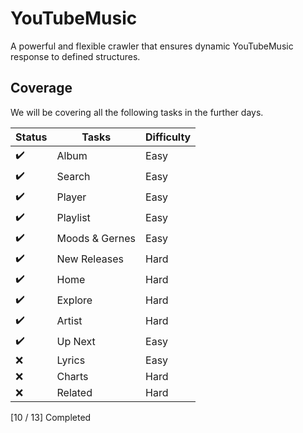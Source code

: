 # YouTubeMusic
A powerful and flexible crawler that ensures dynamic YouTubeMusic response to defined structures.

## Coverage

We will be covering all the following tasks in the further days.

| Status             | Tasks          | Difficulty |
|--------------------|----------------|------------|
| :heavy_check_mark: | Album          | Easy       |
| :heavy_check_mark: | Search         | Easy       |
| :heavy_check_mark: | Player         | Easy       |
| :heavy_check_mark: | Playlist       | Easy       |
| :heavy_check_mark: | Moods & Gernes | Easy       |
| :heavy_check_mark: | New Releases   | Hard       |
| :heavy_check_mark: | Home           | Hard       |
| :heavy_check_mark: | Explore        | Hard       |
| :heavy_check_mark: | Artist         | Hard       |
| :heavy_check_mark: | Up Next        | Easy       |
| :x:                | Lyrics         | Easy       |
| :x:                | Charts         | Hard       |
| :x:                | Related        | Hard       |

[10 / 13] Completed
